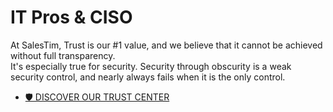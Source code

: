 # IT Pros & CISO
<Classification label="public" />

At SalesTim, Trust is our #1 value, and we believe that it cannot be achieved without full transparency.  
It's especially true for security. Security through obscurity is a weak security control, and nearly always fails when it is the only control.  
* [🛡 DISCOVER OUR TRUST CENTER](/platform)

